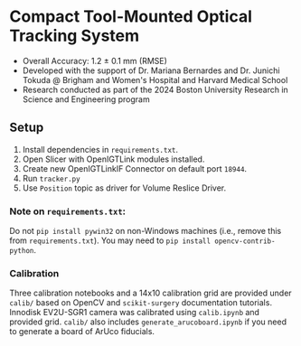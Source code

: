 # Compact Tool-Mounted Optical Tracking System

- Overall Accuracy: 1.2 ± 0.1 mm (RMSE)
- Developed with the support of Dr. Mariana Bernardes and Dr. Junichi Tokuda @ Brigham and Women's Hospital and Harvard Medical School
- Research conducted as part of the 2024 Boston University Research in Science and Engineering program

## Setup

1. Install dependencies in `requirements.txt`.
1. Open Slicer with OpenIGTLink modules installed.
1. Create new OpenIGTLinkIF Connector on default port `18944`.
1. Run `tracker.py`
1. Use `Position` topic as driver for Volume Reslice Driver.

### Note on `requirements.txt`:

Do not `pip install pywin32` on non-Windows machines (i.e., remove this from `requirements.txt`). You may need to `pip install opencv-contrib-python`.

### Calibration

Three calibration notebooks and a 14x10 calibration grid are provided under `calib/` based on OpenCV and `scikit-surgery` documentation tutorials. Innodisk EV2U-SGR1 camera was calibrated using `calib.ipynb` and provided grid. `calib/` also includes `generate_arucoboard.ipynb` if you need to generate a board of ArUco fiducials.
